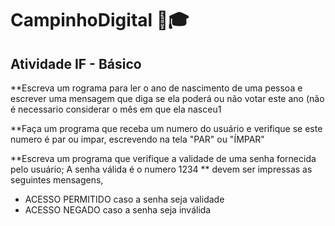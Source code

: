 # CampinhoDigital 🎒🎓 


## Atividade IF - Básico

**Escreva um rograma para ler o ano de nascimento de uma pessoa e escrever uma mensagem que diga se ela poderá ou não votar este ano (não é necessario considerar o mês em que ela nasceu1

**Faça um programa que receba um numero do usuário e verifique se este numero é par ou impar, escrevendo na tela "PAR" ou "ÍMPAR"

**Escreva um programa que verifique a validade de uma senha fornecida pelo usuário; A senha válida é o numero 1234
** devem ser impressas as seguintes mensagens,
- ACESSO PERMITIDO caso a senha seja validade
- ACESSO NEGADO caso a senha seja inválida
